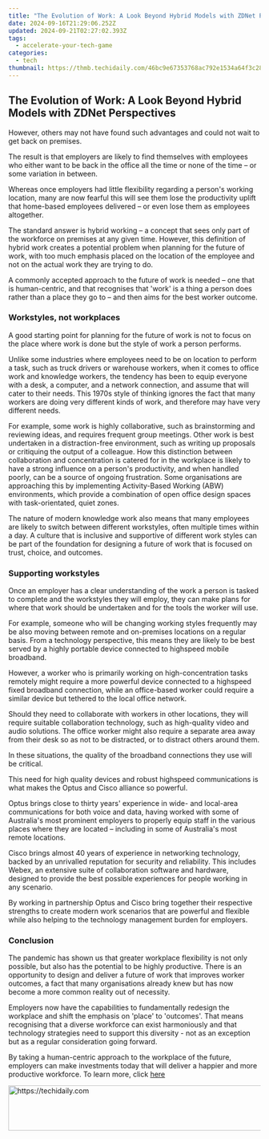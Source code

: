 ```yaml
---
title: "The Evolution of Work: A Look Beyond Hybrid Models with ZDNet Perspectives"
date: 2024-09-16T21:29:06.252Z
updated: 2024-09-21T02:27:02.393Z
tags:
  - accelerate-your-tech-game
categories:
  - tech
thumbnail: https://thmb.techidaily.com/46bc9e67353768ac792e1534a64f3c2875130c736cfcb08614e4c3a629de687e.jpg
---
```


## The Evolution of Work: A Look Beyond Hybrid Models with ZDNet Perspectives

However, others may not have found such advantages and could not wait to get back on premises.

The result is that employers are likely to find themselves with employees who either want to be back in the office all the time or none of the time – or some variation in between.

Whereas once employers had little flexibility regarding a person's working location, many are now fearful this will see them lose the productivity uplift that home-based employees delivered – or even lose them as employees altogether.

The standard answer is hybrid working – a concept that sees only part of the workforce on premises at any given time. However, this definition of hybrid work creates a potential problem when planning for the future of work, with too much emphasis placed on the location of the employee and not on the actual work they are trying to do.

A commonly accepted approach to the future of work is needed – one that is human-centric, and that recognises that 'work' is a thing a person does rather than a place they go to – and then aims for the best worker outcome.

### **Workstyles, not workplaces**

A good starting point for planning for the future of work is not to focus on the place where work is done but the style of work a person performs.

Unlike some industries where employees need to be on location to perform a task, such as truck drivers or warehouse workers, when it comes to office work and knowledge workers, the tendency has been to equip everyone with a desk, a computer, and a network connection, and assume that will cater to their needs. This 1970s style of thinking ignores the fact that many workers are doing very different kinds of work, and therefore may have very different needs.

For example, some work is highly collaborative, such as brainstorming and reviewing ideas, and requires frequent group meetings. Other work is best undertaken in a distraction-free environment, such as writing up proposals or critiquing the output of a colleague. How this distinction between collaboration and concentration is catered for in the workplace is likely to have a strong influence on a person's productivity, and when handled poorly, can be a source of ongoing frustration. Some organisations are approaching this by implementing Activity-Based Working (ABW) environments, which provide a combination of open office design spaces with task-orientated, quiet zones. 

The nature of modern knowledge work also means that many employees are likely to switch between different workstyles, often multiple times within a day. A culture that is inclusive and supportive of different work styles can be part of the foundation for designing a future of work that is focused on trust, choice, and outcomes. 

### **Supporting workstyles**

Once an employer has a clear understanding of the work a person is tasked to complete and the workstyles they will employ, they can make plans for where that work should be undertaken and for the tools the worker will use.

For example, someone who will be changing working styles frequently may be also moving between remote and on-premises locations on a regular basis. From a technology perspective, this means they are likely to be best served by a highly portable device connected to highspeed mobile broadband.

However, a worker who is primarily working on high-concentration tasks remotely might require a more powerful device connected to a highspeed fixed broadband connection, while an office-based worker could require a similar device but tethered to the local office network. 

Should they need to collaborate with workers in other locations, they will require suitable collaboration technology, such as high-quality video and audio solutions. The office worker might also require a separate area away from their desk so as not to be distracted, or to distract others around them. 

In these situations, the quality of the broadband connections they use will be critical.

This need for high quality devices and robust highspeed communications is what makes the Optus and Cisco alliance so powerful. 

Optus brings close to thirty years' experience in wide- and local-area communications for both voice and data, having worked with some of Australia's most prominent employers to properly equip staff in the various places where they are located – including in some of Australia's most remote locations.

Cisco brings almost 40 years of experience in networking technology, backed by an unrivalled reputation for security and reliability. This includes Webex, an extensive suite of collaboration software and hardware, designed to provide the best possible experiences for people working in any scenario.

By working in partnership Optus and Cisco bring together their respective strengths to create modern work scenarios that are powerful and flexible while also helping to the technology management burden for employers.

### **Conclusion**

The pandemic has shown us that greater workplace flexibility is not only possible, but also has the potential to be highly productive. There is an opportunity to design and deliver a future of work that improves worker outcomes, a fact that many organisations already knew but has now become a more common reality out of necessity.

Employers now have the capabilities to fundamentally redesign the workplace and shift the emphasis on 'place' to 'outcomes'. That means recognising that a diverse workforce can exist harmoniously and that technology strategies need to support this diversity - not as an exception but as a regular consideration going forward.

By taking a human-centric approach to the workplace of the future, employers can make investments today that will deliver a happier and more productive workforce. To learn more, click [here](https://www.optus.com.au/enterprise/ciscowebex)

<ins class="adsbygoogle"
     style="display:block"
     data-ad-format="autorelaxed"
     data-ad-client="ca-pub-7571918770474297"
     data-ad-slot="1223367746"></ins>

<ins class="adsbygoogle"
     style="display:block"
     data-ad-client="ca-pub-7571918770474297"
     data-ad-slot="8358498916"
     data-ad-format="auto"
     data-full-width-responsive="true"></ins>



<!-- affiliate ads begin -->
<a href="https://bluetties.sjv.io/c/5597632/2141687/17094" target="_top" id="2141687">
  <img src="//a.impactradius-go.com/display-ad/17094-2141687" border="0" alt="https://techidaily.com" width="728" height="90"/>
</a>
<img height="0" width="0" src="https://bluetties.sjv.io/i/5597632/2141687/17094" style="position:absolute;visibility:hidden;" border="0" />
<!-- affiliate ads end -->


